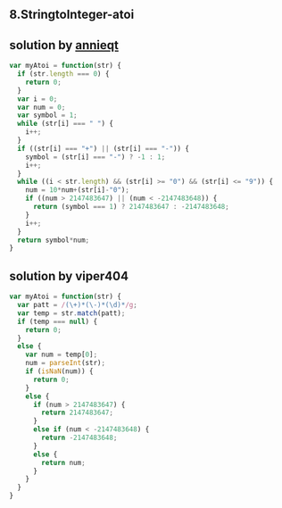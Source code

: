 ## 8.StringtoInteger-atoi
## solution by [annieqt](https://discuss.leetcode.com/topic/2666/my-simple-solution)
```javascript
var myAtoi = function(str) {
  if (str.length === 0) {
    return 0;
  }
  var i = 0;
  var num = 0;
  var symbol = 1;
  while (str[i] === " ") {
    i++;
  }
  if ((str[i] === "+") || (str[i] === "-")) {
    symbol = (str[i] === "-") ? -1 : 1;
    i++;
  }
  while ((i < str.length) && (str[i] >= "0") && (str[i] <= "9")) {
    num = 10*num+(str[i]-"0");
    if ((num > 2147483647) || (num < -2147483648)) {
      return (symbol === 1) ? 2147483647 : -2147483648;
    }
    i++;
  }
  return symbol*num;
}
```
## solution by viper404
```javascript
var myAtoi = function(str) {
  var patt = /(\+)*(\-)*(\d)*/g;
  var temp = str.match(patt);
  if (temp === null) {
    return 0;
  }
  else {
    var num = temp[0];
    num = parseInt(str);
    if (isNaN(num)) {
      return 0;
    }
    else {
      if (num > 2147483647) {
        return 2147483647;
      }
      else if (num < -2147483648) {
        return -2147483648;
      }
      else {
        return num;
      }
    }
  }
}
```
